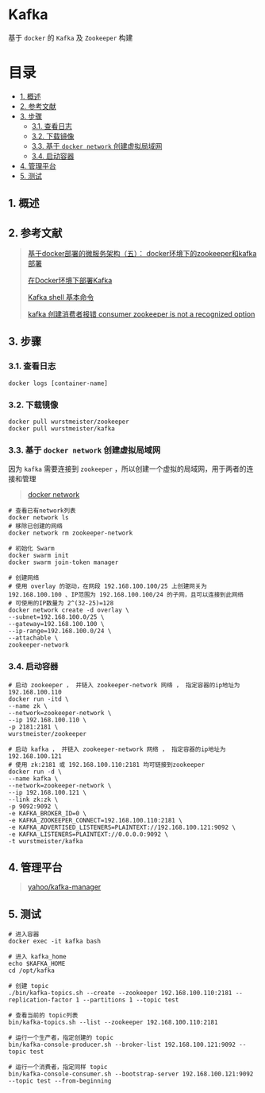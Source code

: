 # Kafka

基于 `docker` 的 `Kafka` 及 `Zookeeper` 构建

# 目录

<!-- TOC -->

- [1. 概述](#1-概述)
- [2. 参考文献](#2-参考文献)
- [3. 步骤](#3-步骤)
    - [3.1. 查看日志](#31-查看日志)
    - [3.2. 下载镜像](#32-下载镜像)
    - [3.3. 基于 `docker network` 创建虚拟局域网](#33-基于-docker-network-创建虚拟局域网)
    - [3.4. 启动容器](#34-启动容器)
- [4. 管理平台](#4-管理平台)
- [5. 测试](#5-测试)

<!-- /TOC -->

## 1. 概述

## 2. 参考文献

> [基于docker部署的微服务架构（五）： docker环境下的zookeeper和kafka部署](https://my.oschina.net/lhztt/blog/791664)
>
> [在Docker环境下部署Kafka](https://blog.csdn.net/snowcity1231/article/details/54946857)
>
> [Kafka shell 基本命令](https://blog.csdn.net/Dean_WangHW/article/details/53606193)
>
> [kafka 创建消费者报错 consumer zookeeper is not a recognized option](https://blog.csdn.net/csdn_sunlighting/article/details/81516646)

## 3. 步骤

### 3.1. 查看日志

```shell
docker logs [container-name]
```

### 3.2. 下载镜像

```shell
docker pull wurstmeister/zookeeper
docker pull wurstmeister/kafka
```

### 3.3. 基于 `docker network` 创建虚拟局域网

因为 `kafka` 需要连接到 `zookeeper` ，所以创建一个虚拟的局域网，用于两者的连接和管理

> [docker network](https://docs.docker.com/engine/reference/commandline/network/)

```shell
# 查看已有network列表
docker network ls
# 移除已创建的网络
docker network rm zookeeper-network

# 初始化 Swarm
docker swarm init
docker swarm join-token manager

# 创建网络
# 使用 overlay 的驱动，在网段 192.168.100.100/25 上创建网关为 192.168.100.100 、IP范围为 192.168.100.100/24 的子网，且可以连接到此网络
# 可使用的IP数量为 2^(32-25)=128
docker network create -d overlay \
--subnet=192.168.100.0/25 \
--gateway=192.168.100.100 \
--ip-range=192.168.100.0/24 \
--attachable \
zookeeper-network
```

### 3.4. 启动容器

```shell
# 启动 zookeeper ， 并链入 zookeeper-network 网络 ， 指定容器的ip地址为 192.168.100.110
docker run -itd \
--name zk \
--network=zookeeper-network \
--ip 192.168.100.110 \
-p 2181:2181 \
wurstmeister/zookeeper

# 启动 kafka ， 并链入 zookeeper-network 网络 ， 指定容器的ip地址为 192.168.100.121
# 使用 zk:2181 或 192.168.100.110:2181 均可链接到zookeeper
docker run -d \
--name kafka \
--network=zookeeper-network \
--ip 192.168.100.121 \
--link zk:zk \
-p 9092:9092 \
-e KAFKA_BROKER_ID=0 \
-e KAFKA_ZOOKEEPER_CONNECT=192.168.100.110:2181 \
-e KAFKA_ADVERTISED_LISTENERS=PLAINTEXT://192.168.100.121:9092 \
-e KAFKA_LISTENERS=PLAINTEXT://0.0.0.0:9092 \
-t wurstmeister/kafka
```

## 4. 管理平台

> [yahoo/kafka-manager](https://github.com/yahoo/kafka-manager)

## 5. 测试

```shell
# 进入容器
docker exec -it kafka bash

# 进入 kafka_home
echo $KAFKA_HOME
cd /opt/kafka

# 创建 topic
./bin/kafka-topics.sh --create --zookeeper 192.168.100.110:2181 --replication-factor 1 --partitions 1 --topic test

# 查看当前的 topic列表
bin/kafka-topics.sh --list --zookeeper 192.168.100.110:2181

# 运行一个生产者，指定创建的 topic
bin/kafka-console-producer.sh --broker-list 192.168.100.121:9092 --topic test

# 运行一个消费者，指定同样 topic
bin/kafka-console-consumer.sh --bootstrap-server 192.168.100.121:9092 --topic test --from-beginning
```

